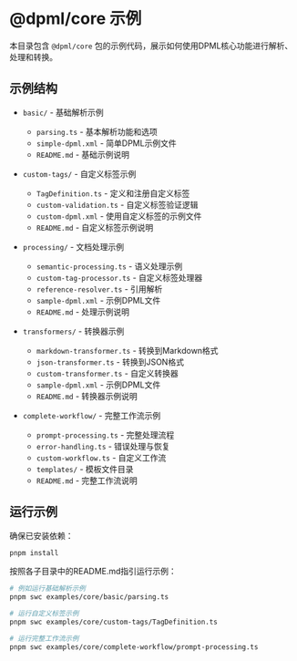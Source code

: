 # @dpml/core 示例

本目录包含 `@dpml/core` 包的示例代码，展示如何使用DPML核心功能进行解析、处理和转换。

## 示例结构

- `basic/` - 基础解析示例

  - `parsing.ts` - 基本解析功能和选项
  - `simple-dpml.xml` - 简单DPML示例文件
  - `README.md` - 基础示例说明

- `custom-tags/` - 自定义标签示例

  - `TagDefinition.ts` - 定义和注册自定义标签
  - `custom-validation.ts` - 自定义标签验证逻辑
  - `custom-dpml.xml` - 使用自定义标签的示例文件
  - `README.md` - 自定义标签示例说明

- `processing/` - 文档处理示例

  - `semantic-processing.ts` - 语义处理示例
  - `custom-tag-processor.ts` - 自定义标签处理器
  - `reference-resolver.ts` - 引用解析
  - `sample-dpml.xml` - 示例DPML文件
  - `README.md` - 处理示例说明

- `transformers/` - 转换器示例

  - `markdown-transformer.ts` - 转换到Markdown格式
  - `json-transformer.ts` - 转换到JSON格式
  - `custom-transformer.ts` - 自定义转换器
  - `sample-dpml.xml` - 示例DPML文件
  - `README.md` - 转换器示例说明

- `complete-workflow/` - 完整工作流示例
  - `prompt-processing.ts` - 完整处理流程
  - `error-handling.ts` - 错误处理与恢复
  - `custom-workflow.ts` - 自定义工作流
  - `templates/` - 模板文件目录
  - `README.md` - 完整工作流说明

## 运行示例

确保已安装依赖：

```bash
pnpm install
```

按照各子目录中的README.md指引运行示例：

```bash
# 例如运行基础解析示例
pnpm swc examples/core/basic/parsing.ts

# 运行自定义标签示例
pnpm swc examples/core/custom-tags/TagDefinition.ts

# 运行完整工作流示例
pnpm swc examples/core/complete-workflow/prompt-processing.ts
```

